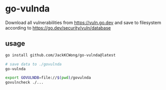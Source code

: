 # go-vulnda 

Download all vulnerabilities from https://vuln.go.dev and save to filesystem according to https://go.dev/security/vuln/database

## usage

```bash
go install github.com/JackKCWong/go-vulnda@latest

# save data to ./govulnda
go-vulnda

export GOVULNDB=file://$(pwd)/govulnda
govulncheck ./...
```

